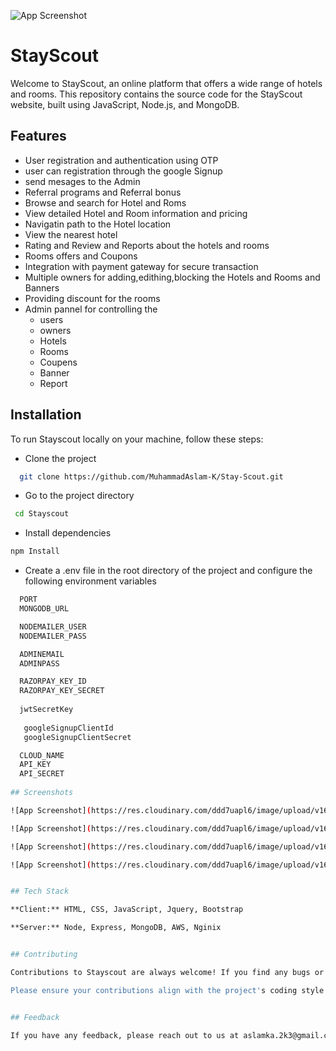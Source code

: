 ![App Screenshot](https://res.cloudinary.com/ddd7uapl6/image/upload/v1691816912/documentationPics/68747470733a2f2f7265732e636c6f7564696e6172792e636f6d2f646d627078616c306f2f696d6167652f75706c6f61642f76313638373835383538342f6769742f796172612f556e7469746c65642d315f646f347a70752e706e67_luotfl.png)
# StayScout

Welcome to StayScout, an online platform that offers a wide range of hotels and rooms. This repository contains the source code for the StayScout website, built using JavaScript, Node.js, and MongoDB.


## Features

- User registration and authentication using OTP
- user can registration through the google Signup
- send mesages to the Admin
- Referral programs and Referral bonus
- Browse and search for Hotel and Roms
- View detailed Hotel and Room information and pricing
- Navigatin path to the Hotel location 
- View the nearest hotel 
- Rating and Review and Reports about the hotels and rooms
- Rooms offers and Coupons
- Integration with payment gateway for secure transaction 
- Multiple owners for adding,edithing,blocking the Hotels and Rooms and Banners
- Providing discount for the rooms
- Admin pannel for controlling the
    - users
    - owners
    - Hotels
    - Rooms
    - Coupens
    - Banner
    - Report


## Installation

To run Stayscout locally on your machine, follow these steps:
 
 - Clone the project
```bash
  git clone https://github.com/MuhammadAslam-K/Stay-Scout.git
```
- Go to the project directory
```bash
 cd Stayscout
```
- Install dependencies
```bash
npm Install
```
- Create a .env file in the root directory of the project and configure the following environment variables
```bash
  PORT
  MONGODB_URL

  NODEMAILER_USER
  NODEMAILER_PASS

  ADMINEMAIL
  ADMINPASS

  RAZORPAY_KEY_ID
  RAZORPAY_KEY_SECRET
  
  jwtSecretKey
   
   googleSignupClientId
   googleSignupClientSecret

  CLOUD_NAME
  API_KEY
  API_SECRET
    
## Screenshots

![App Screenshot](https://res.cloudinary.com/ddd7uapl6/image/upload/v1691816405/documentationPics/Screenshot_2023-08-12_102725_cywvrg.png)

![App Screenshot](https://res.cloudinary.com/ddd7uapl6/image/upload/v1691816410/documentationPics/Screenshot_2023-08-12_102814_gx7f2t.png)

![App Screenshot](https://res.cloudinary.com/ddd7uapl6/image/upload/v1691816419/documentationPics/Screenshot_2023-08-12_102842_radlbg.png)

![App Screenshot](https://res.cloudinary.com/ddd7uapl6/image/upload/v1691816423/documentationPics/Screenshot_2023-08-12_102940_spkzie.png)


## Tech Stack

**Client:** HTML, CSS, JavaScript, Jquery, Bootstrap

**Server:** Node, Express, MongoDB, AWS, Nginix


## Contributing

Contributions to Stayscout are always welcome! If you find any bugs or have suggestions for improvements, please open an issue on the GitHub repository. If you'd like to contribute code, you can fork the repository, make your changes, and submit a pull request.

Please ensure your contributions align with the project's coding style and follow best practices. Be sure to include relevant tests and clearly describe your changes.


## Feedback

If you have any feedback, please reach out to us at aslamka.2k3@gmail.com

